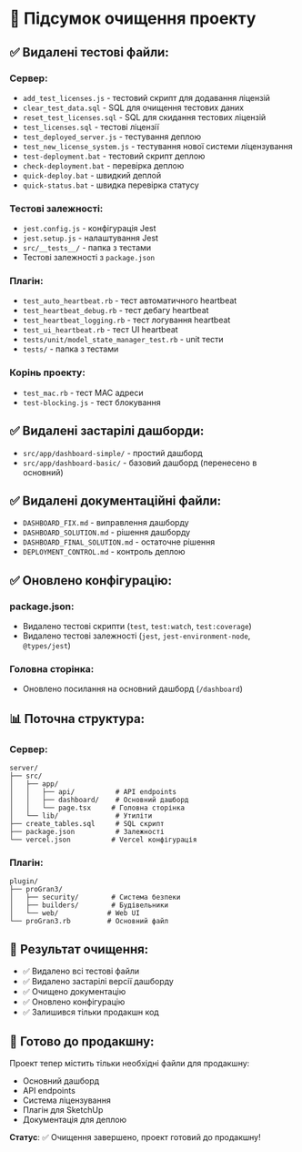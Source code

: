 # 🧹 Підсумок очищення проекту

## ✅ **Видалені тестові файли:**

### **Сервер:**
- `add_test_licenses.js` - тестовий скрипт для додавання ліцензій
- `clear_test_data.sql` - SQL для очищення тестових даних
- `reset_test_licenses.sql` - SQL для скидання тестових ліцензій
- `test_licenses.sql` - тестові ліцензії
- `test_deployed_server.js` - тестування деплою
- `test_new_license_system.js` - тестування нової системи ліцензування
- `test-deployment.bat` - тестовий скрипт деплою
- `check-deployment.bat` - перевірка деплою
- `quick-deploy.bat` - швидкий деплой
- `quick-status.bat` - швидка перевірка статусу

### **Тестові залежності:**
- `jest.config.js` - конфігурація Jest
- `jest.setup.js` - налаштування Jest
- `src/__tests__/` - папка з тестами
- Тестові залежності з `package.json`

### **Плагін:**
- `test_auto_heartbeat.rb` - тест автоматичного heartbeat
- `test_heartbeat_debug.rb` - тест дебагу heartbeat
- `test_heartbeat_logging.rb` - тест логування heartbeat
- `test_ui_heartbeat.rb` - тест UI heartbeat
- `tests/unit/model_state_manager_test.rb` - unit тести
- `tests/` - папка з тестами

### **Корінь проекту:**
- `test_mac.rb` - тест MAC адреси
- `test-blocking.js` - тест блокування

## ✅ **Видалені застарілі дашборди:**

- `src/app/dashboard-simple/` - простий дашборд
- `src/app/dashboard-basic/` - базовий дашборд (перенесено в основний)

## ✅ **Видалені документаційні файли:**

- `DASHBOARD_FIX.md` - виправлення дашборду
- `DASHBOARD_SOLUTION.md` - рішення дашборду
- `DASHBOARD_FINAL_SOLUTION.md` - остаточне рішення
- `DEPLOYMENT_CONTROL.md` - контроль деплою

## ✅ **Оновлено конфігурацію:**

### **package.json:**
- Видалено тестові скрипти (`test`, `test:watch`, `test:coverage`)
- Видалено тестові залежності (`jest`, `jest-environment-node`, `@types/jest`)

### **Головна сторінка:**
- Оновлено посилання на основний дашборд (`/dashboard`)

## 📊 **Поточна структура:**

### **Сервер:**
```
server/
├── src/
│   ├── app/
│   │   ├── api/          # API endpoints
│   │   ├── dashboard/    # Основний дашборд
│   │   └── page.tsx     # Головна сторінка
│   └── lib/              # Утиліти
├── create_tables.sql     # SQL скрипт
├── package.json          # Залежності
└── vercel.json          # Vercel конфігурація
```

### **Плагін:**
```
plugin/
├── proGran3/
│   ├── security/        # Система безпеки
│   ├── builders/        # Будівельники
│   └── web/            # Web UI
└── proGran3.rb         # Основний файл
```

## 🎯 **Результат очищення:**

- ✅ Видалено всі тестові файли
- ✅ Видалено застарілі версії дашборду
- ✅ Очищено документацію
- ✅ Оновлено конфігурацію
- ✅ Залишився тільки продакшн код

## 🚀 **Готово до продакшну:**

Проект тепер містить тільки необхідні файли для продакшну:
- Основний дашборд
- API endpoints
- Система ліцензування
- Плагін для SketchUp
- Документація для деплою

**Статус**: ✅ Очищення завершено, проект готовий до продакшну!
